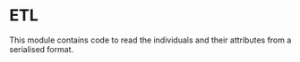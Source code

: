 # ETL

This module contains code to read the individuals and their attributes from a serialised format.
